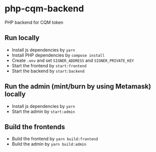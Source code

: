 # php-cqm-backend
PHP backend for CQM token

## Run locally
- Install js dependencies by `yarn`
- Install PHP dependencies by `compose install`
- Create `.env` and set `SIGNER_ADDRESS` and `SIGNER_PRIVATE_KEY`
- Start the frontend by `start:frontend`
- Start the backend by `start:backend`

## Run the admin (mint/burn by using Metamask) locally
- Install js dependencies by `yarn`
- Start the admin by `start:admin`

## Build the frontends
- Build the frontend by `yarn build:frontend`
- Build the admin by `yarn build:admin`
